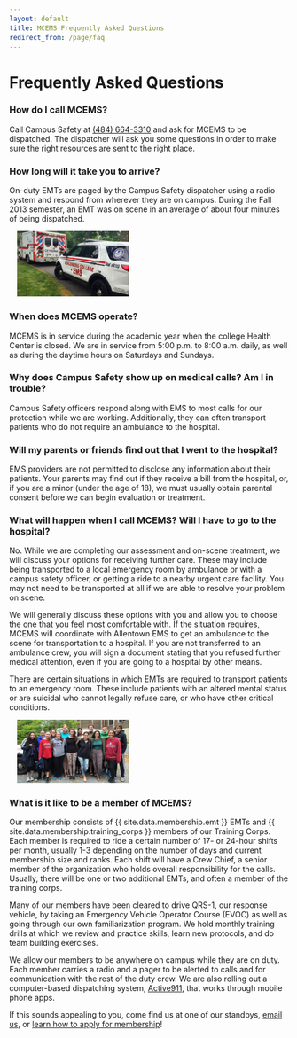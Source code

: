 ```yaml
---
layout: default
title: MCEMS Frequently Asked Questions
redirect_from: /page/faq
---
```


Frequently Asked Questions
==========================

### How do I call MCEMS?

Call Campus Safety at [(484) 664-3310](tel:+14846643110) and ask for MCEMS to be dispatched. The dispatcher will ask you some questions in order to make sure the right resources are sent to the right place.

### How long will it take you to arrive?

On-duty EMTs are paged by the Campus Safety dispatcher using a radio system and respond from wherever they are on campus. During the Fall 2013 semester, an EMT was on scene in an average of about four minutes of being dispatched.

<div class="pull-right" style="max-width:40%;margin:1em;">
  <div class="thumbnail">
    <img src="/assets/images/qrs1_6289.jpg">
  </div>
</div>

### When does MCEMS operate?

MCEMS is in service during the academic year when the college Health Center is closed. We are in service from 5:00 p.m. to 8:00 a.m. daily, as well as during the daytime hours on Saturdays and Sundays.

### Why does Campus Safety show up on medical calls? Am I in trouble?

Campus Safety officers respond along with EMS to most calls for our protection while we are working. Additionally, they can often transport patients who do not require an ambulance to the hospital.

### Will my parents or friends find out that I went to the hospital?

EMS providers are not permitted to disclose any information about their patients. Your parents may find out if they receive a bill from the hospital, or, if you are a minor (under the age of 18), we must usually obtain parental consent before we can begin evaluation or treatment.

### What will happen when I call MCEMS? Will I have to go to the hospital?

No. While we are completing our assessment and on-scene treatment, we will discuss your options for receiving further care. These may include being transported to a local emergency room by ambulance or with a campus safety officer, or getting a ride to a nearby urgent care facility. You may not need to be transported at all if we are able to resolve your problem on scene.

We will generally discuss these options with you and allow you to choose the one that you feel most comfortable with. If the situation requires, MCEMS will coordinate with Allentown EMS to get an ambulance to the scene for transportation to a hospital. If you are not transferred to an ambulance crew, you will sign a document stating that you refused further medical attention, even if you are going to a hospital by other means.

There are certain situations in which EMTs are required to transport patients to an emergency room. These include patients with an altered mental status or are suicidal who cannot legally refuse care, or who have other critical conditions.

<div class="pull-left" style="max-width:40%;margin:1em;">
  <div class="thumbnail">
    <img src="/assets/images/new_members_f15.jpg">
  </div>
</div>

### What is it like to be a member of MCEMS?

Our membership consists of {{ site.data.membership.emt }} EMTs and {{ site.data.membership.training_corps }} members of our Training Corps. Each member is required to ride a certain number of 17- or 24-hour shifts per month, usually 1-3 depending on the number of days and current membership size and ranks. Each shift will have a Crew Chief, a senior member of the organization who holds overall responsibility for the calls. Usually, there will be one or two additional EMTs, and often a member of the training corps.

Many of our members have been cleared to drive QRS-1, our response vehicle, by taking an Emergency Vehicle Operator Course (EVOC) as well as going through our own familiarization program. We hold monthly training drills at which we review and practice skills, learn new protocols, and do team building exercises.

We allow our members to be anywhere on campus while they are on duty. Each member carries a radio and a pager to be alerted to calls and for communication with the rest of the duty crew. We are also rolling out a computer-based dispatching system, [Active911](https://active911.com/), that works through mobile phone apps.

If this sounds appealing to you, come find us at one of our standbys, [email us](mailto:info@bergems.org), or [learn how to apply for membership](/join-mcems/)!
